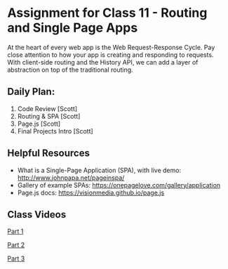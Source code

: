 # Assignment for Class 11 - Routing and Single Page Apps

At the heart of every web app is the Web Request-Response Cycle. Pay close attention to how your app is creating and responding to requests. With client-side routing and the History API, we can add a layer of abstraction on top of the traditional routing.

## Daily Plan:
1. Code Review [Scott]
2. Routing & SPA [Scott]
3. Page.js [Scott]
4. Final Projects Intro [Scott]

## Helpful Resources
- What is a Single-Page Application (SPA), with live demo: http://www.johnpapa.net/pageinspa/
- Gallery of example SPAs: https://onepagelove.com/gallery/application
- Page.js docs: https://visionmedia.github.io/page.js

## Class Videos
[Part 1](https://youtu.be/oY7rkSTfvhc)

[Part 2](https://youtu.be/3qavMvb1_3I)

[Part 3](https://youtu.be/URQV_L0fwjA)
